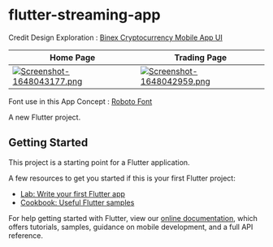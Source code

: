 # flutter-streaming-app

Credit Design Exploration : [Binex Cryptocurrency Mobile App UI](https://dribbble.com/shots/16854499-Binex-Cryptocurrency-Mobile-App-UI)

| Home Page     | Trading Page      |  
| ------------- | -------------    | 
| [![Screenshot-1648043177.png](https://i.postimg.cc/xCGYTCS5/Screenshot-1648043177.png)](https://postimg.cc/MMGg9zHf) | [![Screenshot-1648042959.png](https://i.postimg.cc/rpCYDtKD/Screenshot-1648042959.png)](https://postimg.cc/06jC3jGv)  |

Font use in this App Concept : [Roboto Font](https://fonts.google.com/specimen/Roboto?query=roboto) 

A new Flutter project.

## Getting Started

This project is a starting point for a Flutter application.

A few resources to get you started if this is your first Flutter project:

- [Lab: Write your first Flutter app](https://flutter.dev/docs/get-started/codelab)
- [Cookbook: Useful Flutter samples](https://flutter.dev/docs/cookbook)

For help getting started with Flutter, view our
[online documentation](https://flutter.dev/docs), which offers tutorials,
samples, guidance on mobile development, and a full API reference.
